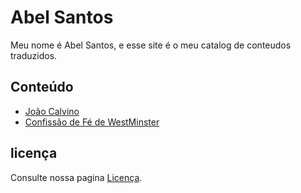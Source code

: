 # Abel Santos
Meu nome é Abel Santos, e esse site é o meu catalog de conteudos traduzidos.

## Conteúdo
- [João Calvino](joao-calvino/index.md)
- [Confissão de Fé de WestMinster](assembleia-westminster/confissao-de-fé/indice.md)

## licença
Consulte nossa pagina [Licença](LICENÇA.md).

